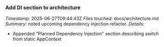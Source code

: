 ### Add DI section to architecture
*Timestamp:* 2025-06-27T09:44:43Z
*Files touched:* docs/architecture.md
*Summary:* noted upcoming dependency injection refactor.
*Details:*
- Appended "Planned Dependency Injection" section describing switch from static AppContext
